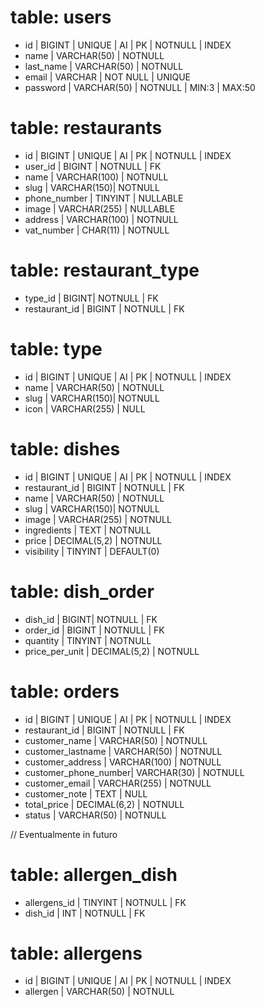 # table: users

-   id | BIGINT | UNIQUE | AI | PK | NOTNULL | INDEX
-   name | VARCHAR(50) | NOTNULL
-   last_name | VARCHAR(50) | NOTNULL
-   email | VARCHAR | NOT NULL | UNIQUE
-   password | VARCHAR(50) | NOTNULL | MIN:3 | MAX:50

# table: restaurants

-   id | BIGINT | UNIQUE | AI | PK | NOTNULL | INDEX
-   user_id | BIGINT | NOTNULL | FK
-   name | VARCHAR(100) | NOTNULL
-   slug | VARCHAR(150)| NOTNULL
-   phone_number | TINYINT | NULLABLE
-   image | VARCHAR(255) | NULLABLE
-   address | VARCHAR(100) | NOTNULL
-   vat_number | CHAR(11) | NOTNULL

# table: restaurant_type

-   type_id | BIGINT| NOTNULL | FK
-   restaurant_id | BIGINT | NOTNULL | FK

# table: type

-   id | BIGINT | UNIQUE | AI | PK | NOTNULL | INDEX
-   name | VARCHAR(50) | NOTNULL
-   slug | VARCHAR(150)| NOTNULL
-   icon | VARCHAR(255) | NULL

# table: dishes

-   id | BIGINT | UNIQUE | AI | PK | NOTNULL | INDEX
-   restaurant_id | BIGINT | NOTNULL | FK
-   name | VARCHAR(50) | NOTNULL
-   slug | VARCHAR(150)| NOTNULL
-   image | VARCHAR(255) | NOTNULL
-   ingredients | TEXT | NOTNULL
-   price | DECIMAL(5,2) | NOTNULL
-   visibility | TINYINT | DEFAULT(0)

# table: dish_order

-   dish_id | BIGINT| NOTNULL | FK
-   order_id | BIGINT | NOTNULL | FK
-   quantity | TINYINT | NOTNULL
-   price_per_unit | DECIMAL(5,2) | NOTNULL

# table: orders

-   id | BIGINT | UNIQUE | AI | PK | NOTNULL | INDEX
-   restaurant_id | BIGINT | NOTNULL | FK
-   customer_name | VARCHAR(50) | NOTNULL
-   customer_lastname | VARCHAR(50) | NOTNULL
-   customer_address | VARCHAR(100) | NOTNULL
-   customer_phone_number| VARCHAR(30) | NOTNULL
-   customer_email | VARCHAR(255) | NOTNULL
-   customer_note | TEXT | NULL
-   total_price | DECIMAL(6,2) | NOTNULL
-   status | VARCHAR(50) | NOTNULL

// Eventualmente in futuro

# table: allergen_dish

-   allergens_id | TINYINT | NOTNULL | FK
-   dish_id | INT | NOTNULL | FK

# table: allergens

-   id | BIGINT | UNIQUE | AI | PK | NOTNULL | INDEX
-   allergen | VARCHAR(50) | NOTNULL
